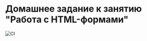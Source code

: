 # Домашнее задание к занятию "Работа с HTML-формами"
![CI](https://github.com/Mitriy-Bug/events/actions/workflows/web.yml/badge.svg)
